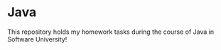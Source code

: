 Java
====

This repository holds my homework tasks during the course of Java in Software University!
